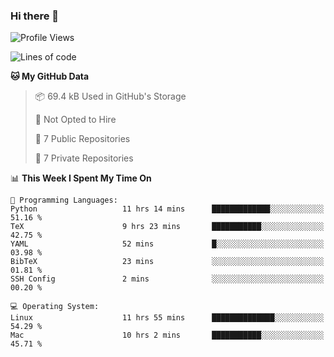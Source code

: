### Hi there 👋

<!--
**huayuan4396/huayuan4396** is a ✨ _special_ ✨ repository because its `README.md` (this file) appears on your GitHub profile.

Here are some ideas to get you started:

- 🔭 I’m currently working on ...
- 🌱 I’m currently learning ...
- 👯 I’m looking to collaborate on ...
- 🤔 I’m looking for help with ...
- 💬 Ask me about ...
- 📫 How to reach me: ...
- 😄 Pronouns: ...
- ⚡ Fun fact: ...
-->

<!--START_SECTION:waka-->
![Profile Views](http://img.shields.io/badge/Profile%20Views-0-blue)

![Lines of code](https://img.shields.io/badge/From%20Hello%20World%20I%27ve%20Written-5.6%20thousand%20lines%20of%20code-blue)

**🐱 My GitHub Data** 

> 📦 69.4 kB Used in GitHub's Storage 
 > 
> 🚫 Not Opted to Hire
 > 
> 📜 7 Public Repositories 
 > 
> 🔑 7 Private Repositories 
 > 
📊 **This Week I Spent My Time On** 

```text
💬 Programming Languages: 
Python                   11 hrs 14 mins      █████████████░░░░░░░░░░░░   51.16 % 
TeX                      9 hrs 23 mins       ███████████░░░░░░░░░░░░░░   42.75 % 
YAML                     52 mins             █░░░░░░░░░░░░░░░░░░░░░░░░   03.98 % 
BibTeX                   23 mins             ░░░░░░░░░░░░░░░░░░░░░░░░░   01.81 % 
SSH Config               2 mins              ░░░░░░░░░░░░░░░░░░░░░░░░░   00.20 % 

💻 Operating System: 
Linux                    11 hrs 55 mins      ██████████████░░░░░░░░░░░   54.29 % 
Mac                      10 hrs 2 mins       ███████████░░░░░░░░░░░░░░   45.71 % 
```


<!--END_SECTION:waka-->
